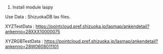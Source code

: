 
1. Install module
laspy

Use Data : ShizuokaDB las files.

XYZTestData :
https://pointcloud.pref.shizuoka.jp/lasmap/ankendetail?ankenno=28XXX10000075

XYZRGBTestData :
https://pointcloud.pref.shizuoka.jp/lasmap/ankendetail?ankenno=28W0608011101

